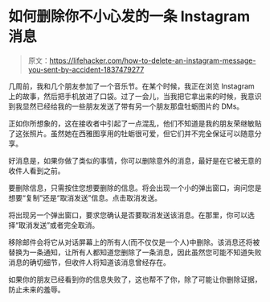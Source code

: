 # 如何删除你不小心发的一条 Instagram 消息

> 原文：<https://lifehacker.com/how-to-delete-an-instagram-message-you-sent-by-accident-1837479277>

几周前，我和几个朋友参加了一个音乐节。在某个时候，我正在浏览 Instagram 上的故事，然后把手机放进了口袋。过了一会儿，当我把它拿出来的时候，我意识到我显然已经给我的一些朋友发送了带有另一个朋友那盘牡蛎图片的 DMs。



正如你所想象的，这在接收者中引起了一点混乱，他们不知道是我的朋友荣继敏贴了这张照片。虽然她在西雅图享用的牡蛎很可爱，但它们并不完全保证可以随意分享。

好消息是，如果你做了类似的事情，你可以删除意外的消息，最好是在它被无意的收件人看到之前。

要删除信息，只需按住您想要删除的信息。将会出现一个小的弹出窗口，询问您是想要“复制”还是“取消发送”信息。点击取消发送。

将出现另一个弹出窗口，要求您确认是否要取消发送该消息。在那里，你可以选择“取消发送”或者完全取消。

移除邮件会将它从对话屏幕上的所有人(而不仅仅是一个人)中删除。该消息还将被替换为一条通知，让所有人都知道您删除了一条消息，因此虽然您可能不知道失败消息的确切细节，但收件人将知道该消息曾经存在。

如果你的朋友已经看到你的信息失败了，这也帮不了你，除了可能让你删除证据，防止未来的羞辱。